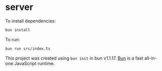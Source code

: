 # server

To install dependencies:

```bash
bun install
```

To run:

```bash
bun run src/index.ts
```

This project was created using `bun init` in bun v1.1.17. [Bun](https://bun.sh) is a fast all-in-one JavaScript runtime.
